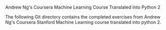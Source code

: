 Andrew Ng's Coursera Machine Learning Course Translated Into Python 2

The following Git directory contains the completed exercises from Andrew Ng's
Coursera Stanford Machine Learning course translated into python 2. 

